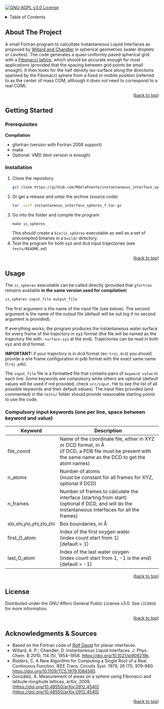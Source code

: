 <div id="top"></div>

<!-- PROJECT SHIELDS -->

[![GNU AGPL v3.0 License][license-shield]][license-url]

<!-- TABLE OF CONTENTS -->

<details>
  <summary>Table of Contents</summary>
  <ol>
    <li>
      <a href="#about">About The Project</a>
    </li>
    <li>
      <a href="#getting-started">Getting Started</a>
      <ul>
        <li><a href="#prerequisites">Prerequisites</a></li>
        <li><a href="#installation">Installation</a></li>
      </ul>
    </li>
    <li><a href="#usage">Usage</a></li>
    <li><a href="#license">License</a></li>
    <li><a href="#acknowledgments">Acknowledgments</a></li>
  </ol>
</details>

<!-- ABOUT THE PROJECT -->
<div id="about"></div>

## About The Project

A small Fortran program to calcultate Instantaneous Liquid Interfaces as proposed by [Willard and Chandler](https://doi.org/10.1021/jp909219k) in spherical geometries (water droplets or cavities). The code generates a quasi-uniformly paved spherical grid with a [Fibonacci lattice](https://arxiv.org/pdf/0912.4540), which should be accurate enough for most applications (provided that the spacing between grid points be small enough). It then looks for the half density iso-surface along the directions spanned by the Fibonacci sphere from a fixed or mobile position (referred to as the center of mass COM, although it does not need to correspond to a real COM).

<p align="right">(<a href="#top">back to top</a>)</p>

<!-- GETTING STARTED -->
<div id="getting-started"></div>

## Getting Started

<div id="prerequisites"></div>

### Prerequisites


**Compilation**
* gfortran (version with Fortran 2008 support)
* make
* Optional: VMD (text version is enough)

<div id="installation"></div>

### Installation

1. Clone the repository
   ```sh
   git clone https://github.com/MdelaPuente/instantaneous_interface_spheres_f.git
   ```
2. Or get a release and untar the archive (source code)
   ```sh
   tar -xzvf instantaneous_interface_spheres_f.tar.gz
   ```
3. Go into the folder and compile the program
   ```sh
   make is_spheres
   ```
   This should create a `bin/is_spheres` executable as well as a set of precompiled binaries in a `build/` directory.
4. Test the program for both xyz and dcd input trajectories (see `tests/README.md`)


<p align="right">(<a href="#top">back to top</a>)</p>

<!-- USAGE EXAMPLES -->
<div id="usage"></div>

## Usage

The `is_spheres` executable can be called directly (provided that `gfortran` remains available **in the same version used for compilation**)
   ```sh
   is_spheres input_file output_file
   ```
The first argument is the name of the input file (see below). The second argument is the name of the output file (default will be out.log if no second argument is provided).

If everything works, the program produces the instantaneous water surface for every frame of the trajectory in xyz format (the file will be named as the trajectory file with `-surface.xyz` at the end). Trajectories can be read in both xyz and dcd format. 

**IMPORTANT:** if your trajectory is in dcd format (ex: `traj.dcd`) you should provide a one frame configuration in pdb format with the exact same name (`traj.pdb`).

The `input_file` file is a formatted file that contains pairs of `keyword value` in each line. Some keywords are compulsory while others are optional (default values will be used if not provided, check `src/input.f90` to see the list of all possible keywords and their default values). The input files provided (and commented) in the `tests/` folder should provide reasonable starting points to use the code. 

### Compulsory input keywords (one per line, space between keyword and value)

| Keyword                 | Description                                                                                                                                                |
|-------------------------|------------------------------------------------------------------------------------------------------------------------------------------------------------|
| file_coord              | Name of the coordinate file, either in XYZ or DCD format, in Å<br>(if DCD, a PDB file must be present with the same name as the DCD to get the atom names) |
| n_atoms                 | Number of atoms<br>(must be constant for all frames for XYZ, optional if DCD)                                                                              |
| n_frames                | Number of frames to calculate the interface (starting from start)<br>(optional if DCD, and will do the instantaneous interfaces for all the frames)        |
| xlo,xhi,ylo,yhi,zlo,zhi | Box boundaries, in Å                                                                                                                                       |
| first_O_atom            | Index of the first oxygen water<br>(index count start from 1)<br>[default = 1]                                                                             |
| last_O_atom             | Index of the last water oxygen<br>(index count start from 1, -1 is the end)<br>[default = -1]                              

<p align="right">(<a href="#top">back to top</a>)</p>

<!-- LICENSE -->
<div id="license"></div>

## License

Distributed under the GNU Affero General Public License v3.0. See `LICENSE` for more information.

<p align="right">(<a href="#top">back to top</a>)</p>

<!-- ACKNOWLEDGMENTS -->
<div id="acknowledgments"></div>

## Acknowledgments & Sources

* Based on the Fortran code of [Rolf David](https://github.com/cdavro) for planar interfaces.
* Willard, A. P.; Chandler, D. Instantaneous Liquid Interfaces. J. Phys. Chem. B 2010, 114 (5), 1954–1958. https://doi.org/10.1021/jp909219k.
* Ridders, C. A New Algorithm for Computing a Single Root of a Real Continuous Function. IEEE Trans. Circuits Syst. 1979, 26 (11), 979–980. https://doi.org/10.1109/TCS.1979.1084580.
* González, A. Measurement of areas on a sphere using Fibonacci and latitude–longitude lattices, arXiv, 2009, [https://doi.org/10.48550/arXiv.0912.4540](https://doi.org/10.48550/arXiv.0912.4540)

<p align="right">(<a href="#top">back to top</a>)</p>

<!-- MARKDOWN LINKS & IMAGES -->
<!-- https://www.markdownguide.org/basic-syntax/#reference-style-links -->
[license-shield]: https://img.shields.io/github/license/laagegroup/0_Template.svg?style=for-the-badge
[license-url]: https://github.com/laagegroup/0_Template/blob/main/LICENSE
